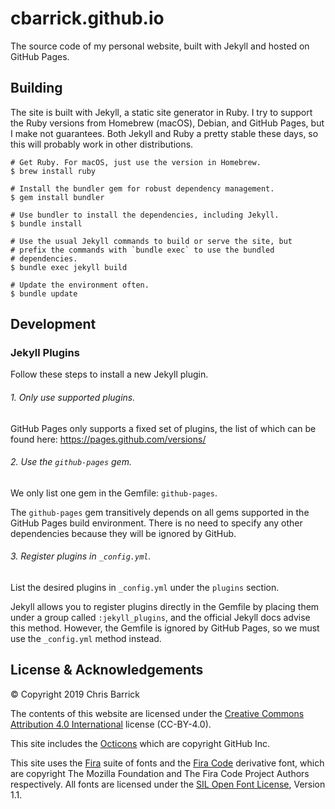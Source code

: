 cbarrick.github.io
==================================================

The source code of my personal website, built with Jekyll and hosted on GitHub Pages.

Building
-------------------------

The site is built with Jekyll, a static site generator in Ruby. I try to support the Ruby versions from Homebrew (macOS), Debian, and GitHub Pages, but I make not guarantees. Both Jekyll and Ruby a pretty stable these days, so this will probably work in other distributions.

```shell
# Get Ruby. For macOS, just use the version in Homebrew.
$ brew install ruby

# Install the bundler gem for robust dependency management.
$ gem install bundler

# Use bundler to install the dependencies, including Jekyll.
$ bundle install

# Use the usual Jekyll commands to build or serve the site, but
# prefix the commands with `bundle exec` to use the bundled
# dependencies.
$ bundle exec jekyll build

# Update the environment often.
$ bundle update
```


Development
-------------------------

### Jekyll Plugins

Follow these steps to install a new Jekyll plugin.

###### 1. Only use supported plugins.

GitHub Pages only supports a fixed set of plugins, the list of which can be found here: https://pages.github.com/versions/

###### 2. Use the `github-pages` gem.

We only list one gem in the Gemfile: `github-pages`.

The `github-pages` gem transitively depends on all gems supported in the GitHub Pages build environment. There is no need to specify any other dependencies because they will be ignored by GitHub.

###### 3. Register plugins in `_config.yml`.

List the desired plugins in `_config.yml` under the `plugins` section.

Jekyll allows you to register plugins directly in the Gemfile by placing them under a group called `:jekyll_plugins`, and the official Jekyll docs advise this method. However, the Gemfile is ignored by GitHub Pages, so we must use the `_config.yml` method instead.


License & Acknowledgements
-------------------------

© Copyright 2019 Chris Barrick

The contents of this website are licensed under the [Creative Commons Attribution 4.0 International](https://creativecommons.org/licenses/by/4.0/) license (CC-BY-4.0).

This site includes the [Octicons](https://github.com/primer/octicons/) which are copyright GitHub Inc.

This site uses the [Fira](http://mozilla.github.io/Fira/) suite of fonts and the [Fira Code](https://github.com/tonsky/FiraCode) derivative font, which are copyright The Mozilla Foundation and The Fira Code Project Authors respectively. All fonts are licensed under the [SIL Open Font License](https://scripts.sil.org/OFL), Version 1.1.
